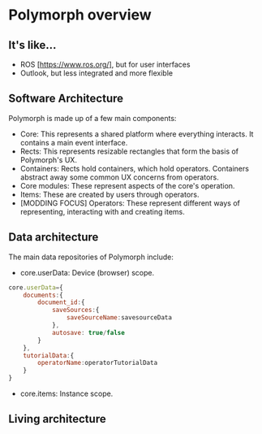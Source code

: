 # Polymorph overview

## It's like...
- ROS [https://www.ros.org/], but for user interfaces
- Outlook, but less integrated and more flexible

## Software Architecture
Polymorph is made up of a few main components:
- Core: This represents a shared platform where everything interacts. It contains a main event interface.
- Rects: This represents resizable rectangles that form the basis of Polymorph's UX.
- Containers: Rects hold containers, which hold operators. Containers abstract away some common UX concerns from operators.
- Core modules: These represent aspects of the core's operation.
- Items: These are created by users through operators.
- [MODDING FOCUS] Operators: These represent different ways of representing, interacting with and creating items.

## Data architecture
The main data repositories of Polymorph include:
- core.userData: Device (browser) scope. 
```javascript
core.userData={
    documents:{
        document_id:{
            saveSources:{
                saveSourceName:savesourceData
            },
            autosave: true/false
        }
    },
    tutorialData:{
        operatorName:operatorTutorialData
    }
}
```
- core.items: Instance scope.
## Living architecture
